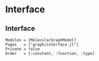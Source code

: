 
# Interface


## Interface


```@autodocs
Modules = [MolecularGraphModel]
Pages   = ["graph/interface.jl"]
Private = false
Order   = [:constant, :function, :type]
```
